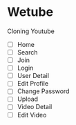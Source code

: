 # Wetube

Cloning Youtube

- [ ] Home
- [ ] Search
- [ ] Join
- [ ] Login
- [ ] User Detail
- [ ] Edit Profile
- [ ] Change Password
- [ ] Upload
- [ ] Video Detail
- [ ] Edit Video